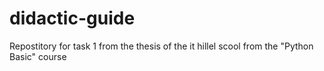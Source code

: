 # didactic-guide
Repostitory for task 1 from the thesis of the it hillel scool from the "Python Basic" course
